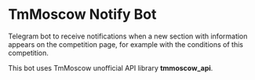 # TmMoscow Notify Bot

Telegram bot to receive notifications when a new section with information appears on the
competition page, for example with the conditions of this competition.

This bot uses TmMoscow unofficial API library **tmmoscow_api**.
